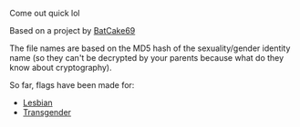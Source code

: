 Come out quick lol

Based on a project by [BatCake69](https://github.com/Batcake69)

The file names are based on the MD5 hash of the sexuality/gender identity name (so they can't be decrypted by your parents because what do they know about cryptography).

So far, flags have been made for:

- [Lesbian](https://flux3on.github.io/co/f83d1d6a12fda81723574437436b05e7.html)
- [Transgender](https://flux3on.github.io/co/nrgesedatrn.html)
